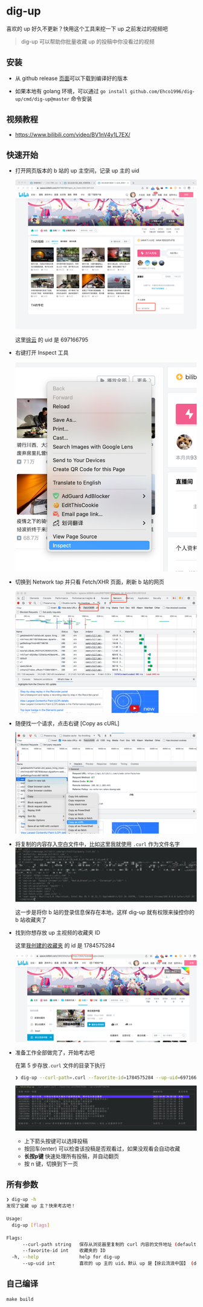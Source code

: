 # dig-up

喜欢的 up 好久不更新？快用这个工具来挖一下 up 之前发过的视频吧

> dig-up 可以帮助你批量收藏 up 的投稿中你没看过的视频

## 安装

* 从 github release [页面](https://github.com/Ehco1996/dig-up/releases)可以下载到编译好的版本

* 如果本地有 golang 环境，可以通过 `go install github.com/Ehco1996/dig-up/cmd/dig-up@master` 命令安装

## 视频教程

* <https://www.bilibili.com/video/BV1nV4y1L7EX/>

## 快速开始

* 打开网页版本的 b 站的 up 主空间，记录 up 主的 uid

  ![Example](./docs/1.png)

  这里[徐云](https://space.bilibili.com/697166795)  的 uid 是 697166795

* 右键打开 Inspect 工具

  ![Example](./docs/2.png)

* 切换到 Network tap 并只看 Fetch/XHR 页面，刷新 b 站的网页

  ![Example](./docs/3.png)

* 随便找一个请求，点击右键 [Copy as cURL]

  ![Example](./docs/4.png)

* 将复制的内容存入空白文件中，比如这里我就使用 `.curl` 作为文件名字
  ![Example](./docs/5.png)

  这一步是将你 b 站的登录信息保存在本地，这样 dig-up 就有权限来操控你的 b 站收藏夹了

* 找到你想存放 up 主视频的收藏夹 ID

  这里[我创建的收藏夹](https://space.bilibili.com/2960084/favlist?fid=1784575284)  的 id 是 1784575284

  ![Example](./docs/6.png)

* 准备工作全部做完了，开始考古吧

  在第 5 步存放`.curl` 文件的目录下执行

  ```bash
  ❯ dig-up --curl-path=.curl --favorite-id=1784575284 --up-uid=697166795
  ```

  ![Example](./docs/7.png)

  * 上下箭头按键可以选择投稿
  * 按回车(enter) 可以检查该投稿是否观看过，如果没观看会自动收藏
  * **长按p键** 快速处理所有投稿，并自动翻页
  * 按 n 键，切换到下一页

## 所有参数

```bash
❯ dig-up -h
发现了宝藏 up 主？快来考古吧！

Usage:
  dig-up [flags]

Flags:
      --curl-path string   保存从浏览器里复制的 curl 内容的文件地址 (default ".curl")
      --favorite-id int    收藏夹的 ID
  -h, --help               help for dig-up
      --up-uid int         喜欢的 up 主的 uid，默认 up 是【徐云流浪中国】 (default 697166795)
```

## 自己编译

`make build`
